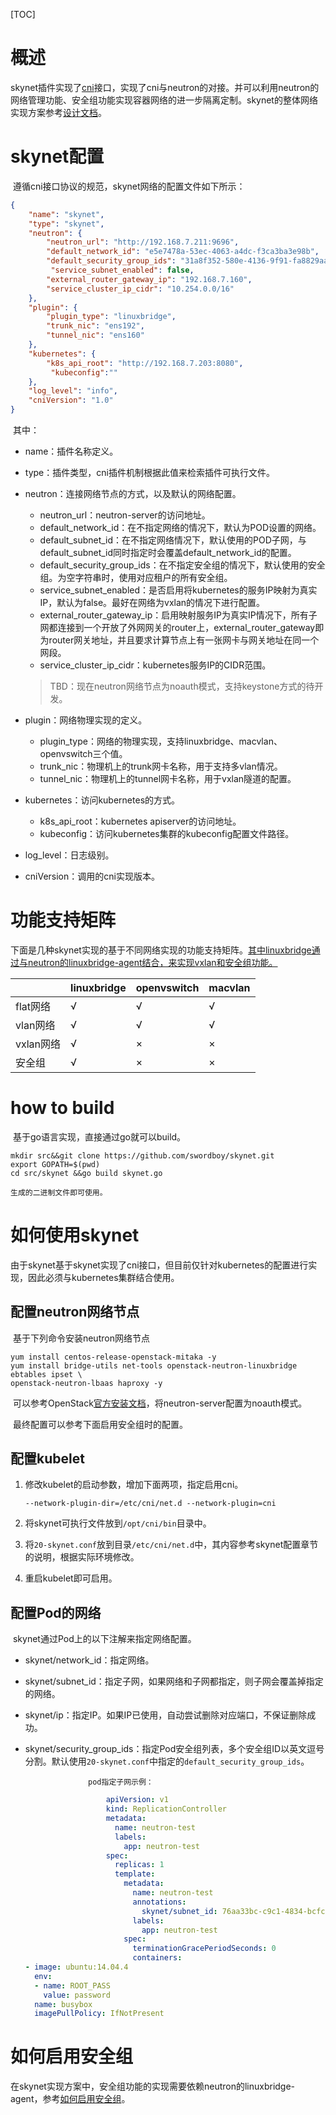 [TOC]

# 概述

skynet插件实现了[cni](https://github.com/containernetworking/cni)接口，实现了cni与neutron的对接。并可以利用neutron的网络管理功能、安全组功能实现容器网络的进一步隔离定制。skynet的整体网络实现方案参考[设计文档](./docs/design.md)。

# skynet配置

​	遵循cni接口协议的规范，skynet网络的配置文件如下所示：

```json
{
	"name": "skynet",
	"type": "skynet",
	"neutron": {
		"neutron_url": "http://192.168.7.211:9696",
		"default_network_id": "e5e7478a-53ec-4063-a4dc-f3ca3ba3e98b",
		"default_security_group_ids": "31a8f352-580e-4136-9f91-fa8829aa179c",
         "service_subnet_enabled": false,
		"external_router_gateway_ip": "192.168.7.160",
		"service_cluster_ip_cidr": "10.254.0.0/16"
	},
	"plugin": {
		"plugin_type": "linuxbridge",
		"trunk_nic": "ens192",
		"tunnel_nic": "ens160"
	},
	"kubernetes": {
		"k8s_api_root": "http://192.168.7.203:8080",
      	 "kubeconfig":""
	},
	"log_level": "info",
	"cniVersion": "1.0"
}
```

​	其中：

+ name：插件名称定义。

+ type：插件类型，cni插件机制根据此值来检索插件可执行文件。

+ neutron：连接网络节点的方式，以及默认的网络配置。

  + neutron_url：neutron-server的访问地址。
  + default_network_id：在不指定网络的情况下，默认为POD设置的网络。
  + default_subnet_id：在不指定网络情况下，默认使用的POD子网，与default_subnet_id同时指定时会覆盖default_network_id的配置。
  + default_security_group_ids：在不指定安全组的情况下，默认使用的安全组。为空字符串时，使用对应租户的所有安全组。
  + service_subnet_enabled：是否启用将kubernetes的服务IP映射为真实IP，默认为false。最好在网络为vxlan的情况下进行配置。
  + external_router_gateway_ip：启用映射服务IP为真实IP情况下，所有子网都连接到一个开放了外网网关的router上，external_router_gateway即为router网关地址，并且要求计算节点上有一张网卡与网关地址在同一个网段。
  + service_cluster_ip_cidr：kubernetes服务IP的CIDR范围。

  > TBD：现在neutron网络节点为noauth模式，支持keystone方式的待开发。

+ plugin：网络物理实现的定义。

  + plugin_type：网络的物理实现，支持linuxbridge、macvlan、openvswitch三个值。
  + trunk_nic：物理机上的trunk网卡名称，用于支持多vlan情况。
  + tunnel_nic：物理机上的tunnel网卡名称，用于vxlan隧道的配置。

+ kubernetes：访问kubernetes的方式。

  + k8s_api_root：kubernetes apiserver的访问地址。
  + kubeconfig：访问kubernetes集群的kubeconfig配置文件路径。

+ log_level：日志级别。

+ cniVersion：调用的cni实现版本。

# 功能支持矩阵

下面是几种skynet实现的基于不同网络实现的功能支持矩阵。<u>其中linuxbridge通过与neutron的linuxbridge-agent结合，来实现vxlan和安全组功能。</u>

|         | linuxbridge | openvswitch | macvlan |
| ------- | ----------- | :---------- | ------- |
| flat网络  | √           | √           | √       |
| vlan网络  | √           | √           | √       |
| vxlan网络 | √           | ×           | ×       |
| 安全组     | √           | ×           | ×       |



# how to build

​	基于go语言实现，直接通过go就可以build。

```shell
mkdir src&&git clone https://github.com/swordboy/skynet.git
export GOPATH=$(pwd)
cd src/skynet &&go build skynet.go
```

 	生成的二进制文件即可使用。

# 如何使用skynet

​	由于skynet基于skynet实现了cni接口，但目前仅针对kubernetes的配置进行实现，因此必须与kubernetes集群结合使用。

## 配置neutron网络节点

​	基于下列命令安装neutron网络节点

```shell
yum install centos-release-openstack-mitaka -y
yum install bridge-utils net-tools openstack-neutron-linuxbridge ebtables ipset \
openstack-neutron-lbaas haproxy -y
```

​	可以参考OpenStack[官方安装文档](http://docs.openstack.org/mitaka/install-guide-rdo/neutron.html)，将neutron-server配置为noauth模式。

​	最终配置可以参考下面启用安全组时的配置。

## 配置kubelet

1. 修改kubelet的启动参数，增加下面两项，指定启用cni。

   `--network-plugin-dir=/etc/cni/net.d --network-plugin=cni`

2. 将skynet可执行文件放到`/opt/cni/bin`目录中。

3. 将`20-skynet.conf`放到目录`/etc/cni/net.d`中，其内容参考skynet配置章节的说明，根据实际环境修改。

4. 重启kubelet即可启用。

## 配置Pod的网络

​	skynet通过Pod上的以下注解来指定网络配置。

+    skynet/network_id：指定网络。

+    skynet/subnet_id：指定子网，如果网络和子网都指定，则子网会覆盖掉指定的网络。

+    skynet/ip：指定IP。如果IP已使用，自动尝试删除对应端口，不保证删除成功。

+    skynet/security_group_ids：指定Pod安全组列表，多个安全组ID以英文逗号分割。默认使用`20-skynet.conf`中指定的`default_security_group_ids`。

                       pod指定子网示例：

     ```yaml
                       apiVersion: v1
                       kind: ReplicationController
                       metadata:
                         name: neutron-test
                         labels:
                           app: neutron-test
                       spec:
                         replicas: 1
                         template:
                           metadata:
                             name: neutron-test
                             annotations:
                               skynet/subnet_id: 76aa33bc-c9c1-4834-bcfc-aefd28206997
                             labels:
                               app: neutron-test
                           spec:
                             terminationGracePeriodSeconds: 0
                             containers:
     - image: ubuntu:14.04.4
       env:
       - name: ROOT_PASS
         value: password
       name: busybox
       imagePullPolicy: IfNotPresent
     ```
# 如何启用安全组

​	在skynet实现方案中，安全组功能的实现需要依赖neutron的linuxbridge-agent，参考[如何启用安全组](./docs/howto_enable_security_group.md)。

​	